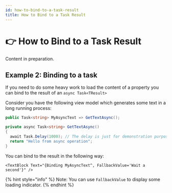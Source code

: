 ```yaml
---
id: how-to-bind-to-a-task-result
title: How to Bind to a Task Result
---
```



# 👉 How to Bind to a Task Result

Content in preparation.

## Example 2: Binding to a task

If you need to do some heavy work to load the content of a property you can bind to the result of an `async Task<TResult>`

Consider you have the following view model which generates some text in a long running process:

```csharp
public Task<string> MyAsyncText => GetTextAsync();

private async Task<string> GetTextAsync()
{
  await Task.Delay(1000); // The delay is just for demonstration purpose
  return "Hello from async operation";
}
```

You can bind to the result in the following way:

```markup
<TextBlock Text="{Binding MyAsyncText^, FallbackValue='Wait a second'}" />
```

{% hint style="info" %}
Note: You can use `FallbackValue` to display some loading indicator.
{% endhint %}

